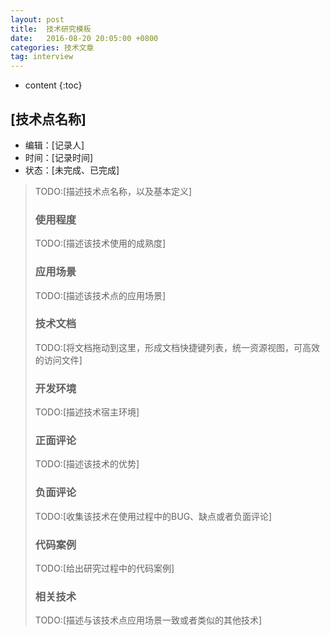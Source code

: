 ```yaml
---
layout: post
title:  技术研究模板
date:   2016-08-20 20:05:00 +0800
categories: 技术文章
tag: interview
---
```


* content
{:toc}


## [技术点名称]

* 编辑：[记录人]
* 时间：[记录时间]
* 状态：[未完成、已完成]
>
>TODO:[描述技术点名称，以及基本定义]
>### 使用程度
>TODO:[描述该技术使用的成熟度]
>### 应用场景
>TODO:[描述该技术点的应用场景]
>### 技术文档
>TODO:[将文档拖动到这里，形成文档快捷键列表，统一资源视图，可高效的访问文件]
>### 开发环境
>TODO:[描述技术宿主环境]
>### 正面评论
>TODO:[描述该技术的优势]
>### 负面评论
>TODO:[收集该技术在使用过程中的BUG、缺点或者负面评论]
>### 代码案例
>TODO:[给出研究过程中的代码案例]
>### 相关技术
>TODO:[描述与该技术点应用场景一致或者类似的其他技术]